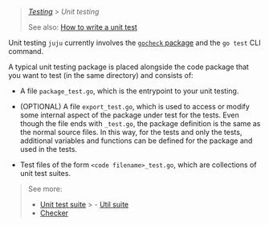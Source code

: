 > *[Testing](../index.md) > Unit testing*
>
> See also: [How to write a unit test](/doc/dev/how-to/write-a-unit-test.md)

Unit testing `juju` currently involves the [`gocheck` package]( https://labix.org/gocheck) and the `go test` CLI
command.

A typical unit testing package is placed alongside the code package that you want to test (in the same directory) and
consists of:

- A file `package_test.go`, which is the entrypoint to your unit testing.

- (OPTIONAL) A file `export_test.go`, which is used to access or modify some internal aspect of the package under test
  for the tests. Even though the file ends with `_test.go`, the package definition is the same as the normal source
  files. In this way, for the tests and only the tests, additional variables and functions can be defined for the
  package and used in the tests.

<!--Even though it's part of the `magic` package rather than the `test` package, we call it `_test` because Juju ignores all files with `_test`. This file acts like a bridge between the two packages. 
-->

- Test files of the form `<code filename>_test.go`, which are collections of unit test suites.

<!--
github.com/juju/juju/provider/magic:

- magic1.go

- magic1_test.go

- magic2.go

- magic2_test.go

- magic3.go

- magic3_test.go

-->
<!-- to provide a checkers and assert methods for the test writers.**-->

> See more:
> - [Unit test suite](unit-test-suite.md)
    >     - [Util suite](util-suite)
> - [Checker](checker.md)